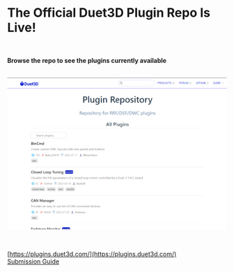 # The Official Duet3D Plugin Repo Is Live!  
<br>  

**Browse the repo to see the plugins currently available**  
<br>  

![enter image description here](https://raw.githubusercontent.com/MintyTrebor/ReleaseMgr/main/RelMgrData/splash/PluginRepo.png)<br>   
    
<br>   
    
[https://plugins.duet3d.com/](https://plugins.duet3d.com/)  <br>
[Submission Guide](https://plugins.duet3d.com/guide/)  
